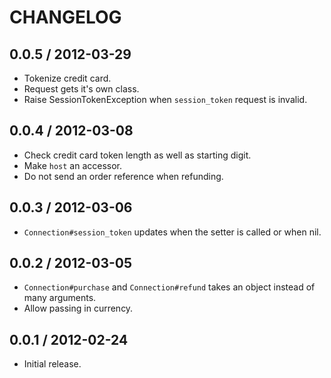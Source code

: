 # CHANGELOG

## 0.0.5 / 2012-03-29

* Tokenize credit card.
* Request gets it's own class.
* Raise SessionTokenException when `session_token` request is invalid.

## 0.0.4 / 2012-03-08

* Check credit card token length as well as starting digit.
* Make `host` an accessor.
* Do not send an order reference when refunding.

## 0.0.3 / 2012-03-06

* `Connection#session_token` updates when the setter is called or when nil.

## 0.0.2 / 2012-03-05

* `Connection#purchase` and `Connection#refund` takes an object instead of many arguments.
* Allow passing in currency.

## 0.0.1 / 2012-02-24

* Initial release.